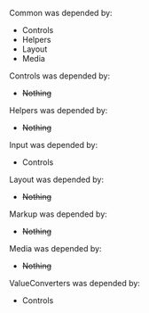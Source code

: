 Common was depended by:

- Controls
- Helpers
- Layout
- Media

Controls was depended by:

- ~~Nothing~~


Helpers was depended by:

- ~~Nothing~~


Input was depended by:

- Controls


Layout was depended by:

- ~~Nothing~~


Markup was depended by:

- ~~Nothing~~


Media was depended by:

- ~~Nothing~~


ValueConverters was depended by:

- Controls


